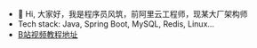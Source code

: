 - 👋 Hi, 大家好，我是程序员风筑，前阿里云工程师，现某大厂架构师
- Tech stack: Java, Spring Boot, MySQL, Redis, Linux...
- [B站视频教程地址](https://space.bilibili.com/123331675)
<!---
coder-fengzhu/coder-fengzhu is a ✨ special ✨ repository because its `README.md` (this file) appears on your GitHub profile.
You can click the Preview link to take a look at your changes.
--->
